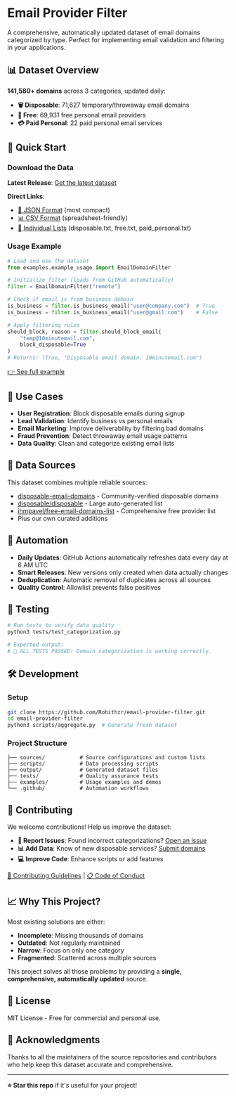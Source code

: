 # Email Provider Filter

A comprehensive, automatically updated dataset of email domains categorized by type. Perfect for implementing email validation and filtering in your applications.

## 📊 Dataset Overview

**141,580+ domains** across 3 categories, updated daily:

- **🗑️ Disposable**: 71,627 temporary/throwaway email domains  
- **📧 Free**: 69,931 free personal email providers
- **💳 Paid Personal**: 22 paid personal email services

## 🚀 Quick Start

### Download the Data

**Latest Release**: [Get the latest dataset](https://github.com/Rohithzr/email-provider-filter/releases/latest)

**Direct Links**:
- [📄 JSON Format](https://raw.githubusercontent.com/Rohithzr/email-provider-filter/main/output/email_domains.json) (most compact)
- [📊 CSV Format](https://raw.githubusercontent.com/Rohithzr/email-provider-filter/main/output/email_domains.csv) (spreadsheet-friendly)
- [📝 Individual Lists](https://github.com/Rohithzr/email-provider-filter/tree/main/output) (disposable.txt, free.txt, paid_personal.txt)

### Usage Example

```python
# Load and use the dataset
from examples.example_usage import EmailDomainFilter

# Initialize filter (loads from GitHub automatically)
filter = EmailDomainFilter("remote")

# Check if email is from business domain
is_business = filter.is_business_email("user@company.com")  # True
is_business = filter.is_business_email("user@gmail.com")    # False

# Apply filtering rules
should_block, reason = filter.should_block_email(
    "temp@10minutemail.com", 
    block_disposable=True
)
# Returns: (True, "Disposable email domain: 10minutemail.com")
```

[👉 See full example](examples/example_usage.py)

## 🎯 Use Cases

- **User Registration**: Block disposable emails during signup
- **Lead Validation**: Identify business vs personal emails  
- **Email Marketing**: Improve deliverability by filtering bad domains
- **Fraud Prevention**: Detect throwaway email usage patterns
- **Data Quality**: Clean and categorize existing email lists

## 📁 Data Sources

This dataset combines multiple reliable sources:

- [disposable-email-domains](https://github.com/disposable-email-domains/disposable-email-domains) - Community-verified disposable domains
- [disposable/disposable](https://github.com/disposable/disposable) - Large auto-generated list  
- [ihmpavel/free-email-domains-list](https://github.com/ihmpavel/free-email-domains-list) - Comprehensive free provider list
- Plus our own curated additions

## 🤖 Automation

- **Daily Updates**: GitHub Actions automatically refreshes data every day at 6 AM UTC
- **Smart Releases**: New versions only created when data actually changes
- **Deduplication**: Automatic removal of duplicates across all sources
- **Quality Control**: Allowlist prevents false positives

## 🧪 Testing

```bash
# Run tests to verify data quality
python3 tests/test_categorization.py

# Expected output: 
# 🎉 ALL TESTS PASSED! Domain categorization is working correctly.
```

## 🛠️ Development

### Setup
```bash
git clone https://github.com/Rohithzr/email-provider-filter.git
cd email-provider-filter
python3 scripts/aggregate.py  # Generate fresh dataset
```

### Project Structure
```
├── sources/           # Source configurations and custom lists
├── scripts/           # Data processing scripts  
├── output/            # Generated dataset files
├── tests/             # Quality assurance tests
├── examples/          # Usage examples and demos
└── .github/           # Automation workflows
```

## 🤝 Contributing

We welcome contributions! Help us improve the dataset:

- **🐛 Report Issues**: Found incorrect categorizations? [Open an issue](https://github.com/Rohithzr/email-provider-filter/issues)
- **📊 Add Data**: Know of new disposable services? [Submit domains](https://github.com/Rohithzr/email-provider-filter/issues/new/choose)
- **💻 Improve Code**: Enhance scripts or add features

[📖 Contributing Guidelines](CONTRIBUTING.md) | [📋 Code of Conduct](CODE_OF_CONDUCT.md)

## 📈 Why This Project?

Most existing solutions are either:
- **Incomplete**: Missing thousands of domains
- **Outdated**: Not regularly maintained  
- **Narrow**: Focus on only one category
- **Fragmented**: Scattered across multiple sources

This project solves all those problems by providing a **single, comprehensive, automatically updated** source.

## 📄 License

MIT License - Free for commercial and personal use.

## 🙏 Acknowledgments

Thanks to all the maintainers of the source repositories and contributors who help keep this dataset accurate and comprehensive.

---

**⭐ Star this repo** if it's useful for your project!